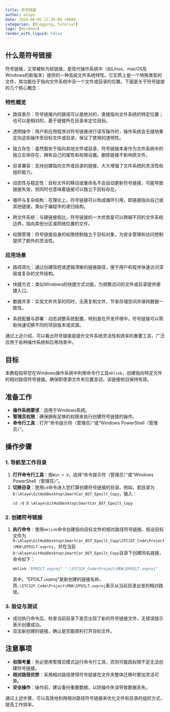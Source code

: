 ```yaml
---
title: 符号链接
author: alaye
date: 2024-06-05 12:30:00 +0800
categories: [Blogging, Tutorial]
tags: [Windows]
render_with_liquid: false
---
```


## 什么是符号链接

符号链接，又常被称为软链接，是现代操作系统中（如Linux、macOS及Windows的新版本）提供的一种高级文件系统特性。它实质上是一个特殊类型的文件，其功能在于指向文件系统中另一个文件或目录的位置。下面是关于符号链接的几个核心概念：

### 特性概览
* 路径表示：符号链接内的路径可以是绝对的，直接指向文件系统的特定位置；也可以是相对的，基于链接所在目录来定位目标。

* 透明操作：用户和应用程序对符号链接进行读写操作时，操作系统会无缝地重定向这些操作至目标文件或目录，保证了使用的透明性。

* 独立存在：虽然服务于指向其他文件或目录，符号链接本身作为文件系统中的独立实体存在，拥有自己的属性和权限设置。删除链接不影响原文件。

* 目录兼容：支持创建指向文件或目录的链接，大大增强了文件系统的灵活性和组织能力。

* 动态性与稳定性：目标文件的移动或重命名不会自动更新符号链接，可能导致链接失效，但同时也意味着链接可以独立于目标存在。

* 循环与复杂结构：在理论上，符号链接可以构成循环引用，即链接指向自己或其他链接，类似于编程中的递归结构。

* 跨文件系统：与硬链接相比，符号链接的一大优势是可以跨越不同的文件系统边界，指向其他分区或网络位置的文件。

* 权限管理：符号链接自身的权限控制独立于目标对象，为安全管理和访问控制提供了额外的灵活性。

### 应用场景
* 路径简化：通过创建简短或逻辑清晰的链接路径，便于用户和程序快速访问深层或复杂的文件结构。

* 快捷方式：类似Windows的快捷方式功能，为频繁访问的文件或目录提供便捷入口。

* 数据共享：实现文件共享的同时，无需复制文件，节省存储空间并保持数据一致性。

* 系统配置与部署：动态调整系统配置，特别是在开发环境中，符号链接可以帮助快速切换不同的项目版本或资源。

通过上述介绍，可以看出符号链接是提升文件系统灵活性和效率的重要工具，广泛应用于各种操作系统和应用场景中。

## 目标

本教程指导您在Windows操作系统中利用命令行工具`mklink`，创建指向特定文件的相对路径符号链接。确保即使源文件夹位置变动，该链接依旧保持有效。

## 准备工作

- **操作系统要求**：适用于Windows系统。
- **管理员权限**：确保拥有足够的权限来执行创建符号链接的操作。
- **命令行工具**：打开“命令提示符（管理员）”或“Windows PowerShell（管理员）”。

## 操作步骤

### 1. 导航至工作目录

1. **打开命令行工具**：按`Win + X`，选择“命令提示符（管理员）”或“Windows PowerShell（管理员）”。
2. **切换目录**：使用`cd`命令进入您打算创建符号链接的目录。例如，若目录为`D:\Alaye\GitHubDesktop\SmartCar_BST_Epoilt_Copy`，输入：
   ```powershell
   cd /d D:\Alaye\GitHubDesktop\SmartCar_BST_Epoilt_Copy
   ```

### 2. 创建符号链接

1. **执行命令**：使用`mklink`命令创建指向目标文件的相对路径符号链接。假设目标文件为`D:\Alaye\GitHubDesktop\SmartCar_BST_Epoilt_Copy\STC32F_Code\Project\MDK\EPOILT.uvproj`，并在当前`D:\Alaye\GitHubDesktop\SmartCar_BST_Epoilt_Copy`目录下创建同名链接，命令如下：
   ```powershell
   mklink "EPOILT.uvproj" ".\STC32F_Code\Project\MDK\EPOILT.uvproj"
   ```
   
   其中，“EPOILT.uvproj”是新创建的链接名称，而`.\STC32F_Code\Project\MDK\EPOILT.uvproj`表示从当前目录出发的相对路径。

### 3. 验证与测试

- 成功执行命令后，检查当前目录下是否出现了新的符号链接文件，无错误提示表示创建成功。
- 双击新创建的链接，确认是否能顺利打开目标文件。

## 注意事项

- **权限考量**：务必使用管理员模式运行命令行工具，否则可能因权限不足无法创建符号链接。
- **相对路径优势**：采用相对路径使得符号链接在文件夹整体迁移时更加灵活可靠。
- **安全操作**：操作前，建议备份重要数据，以防操作失误导致数据丢失。

通过上述步骤，可以高效地利用相对路径符号链接来优化文件和目录的组织方式，提高工作效率。